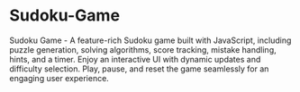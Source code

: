 # Sudoku-Game
Sudoku Game - A feature-rich Sudoku game built with JavaScript, including puzzle generation, solving algorithms, score tracking, mistake handling, hints, and a timer. Enjoy an interactive UI with dynamic updates and difficulty selection. Play, pause, and reset the game seamlessly for an engaging user experience.
